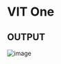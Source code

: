 # VIT One

## OUTPUT
![image](https://user-images.githubusercontent.com/68748665/222460212-8e5abe9f-f627-4f6a-a4de-532c1bc23493.png)
